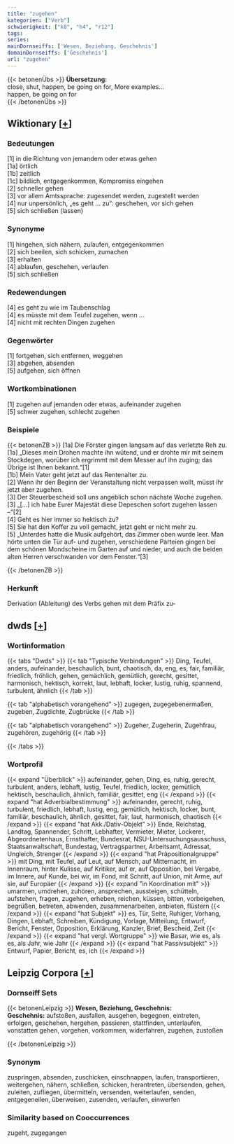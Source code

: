 ```yaml
---
title: "zugehen"
kategorien: ["Verb"]
schwierigkeit: ["k8", "h4", "r12"]
tags:
series:
mainDornseiffs: ['Wesen, Beziehung, Geschehnis']
domainDornseiffs: ['Geschehnis']
url: "zugehen"
---
```


{{< betonenÜbs >}}
**Übersetzung:**  
close, shut, happen, be going  on for, More examples...  
happen, be going  on for  
{{< /betonenÜbs >}}

## Wiktionary [[+](https://de.wiktionary.org/wiki/zugehen)]

### Bedeutungen
[1] in die Richtung von jemandem oder etwas gehen  
[1a] örtlich  
[1b] zeitlich  
[1c] bildlich, entgegenkommen, Kompromiss eingehen  
[2] schneller gehen  
[3] vor allem Amtssprache: zugesendet werden, zugestellt werden  
[4] nur unpersönlich, „es geht … zu“: geschehen, vor sich gehen  
[5] sich schließen (lassen)  

### Synonyme
[1] hingehen, sich nähern, zulaufen, entgegenkommen  
[2] sich beeilen, sich schicken, zumachen  
[3] erhalten  
[4] ablaufen, geschehen, verlaufen  
[5] sich schließen  

### Redewendungen
[4] es geht zu wie im Taubenschlag  
[4] es müsste mit dem Teufel zugehen, wenn …  
[4] nicht mit rechten Dingen zugehen  

### Gegenwörter
[1] fortgehen, sich entfernen, weggehen  
[3] abgehen, absenden  
[5] aufgehen, sich öffnen  

### Wortkombinationen
[1] zugehen auf jemanden oder etwas, aufeinander zugehen  
[5] schwer zugehen, schlecht zugehen  

### Beispiele
{{< betonenZB >}}
[1a] Die Förster gingen langsam auf das verletzte Reh zu.  
[1a] „Dieses mein Drohen machte ihn wütend, und er drohte mir mit seinem Stockdegen, worüber ich ergrimmt mit dem Messer auf ihn zuging; das Übrige ist Ihnen bekannt.“[1]  
[1b] Mein Vater geht jetzt auf das Rentenalter zu.  
[2] Wenn ihr den Beginn der Veranstaltung nicht verpassen wollt, müsst ihr jetzt aber zugehen.  
[3] Der Steuerbescheid soll uns angeblich schon nächste Woche zugehen.  
[3] „[…] ich habe Eurer Majestät diese Depeschen sofort zugehen lassen –“[2]  
[4] Geht es hier immer so hektisch zu?  
[5] Sie hat den Koffer zu voll gemacht, jetzt geht er nicht mehr zu.  
[5] „Unterdes hatte die Musik aufgehört, das Zimmer oben wurde leer. Man hörte unten die Tür auf- und zugehen, verschiedene Parteien gingen bei dem schönen Mondscheine im Garten auf und nieder, und auch die beiden alten Herren verschwanden vor dem Fenster.“[3]  

{{< /betonenZB >}}
### Herkunft
Derivation (Ableitung) des Verbs gehen mit dem Präfix zu-  



## dwds [[+](https://www.dwds.de/wb/zugehen)]

### Wortinformation
{{< tabs "Dwds" >}}
{{< tab "Typische Verbindungen" >}}
Ding, Teufel, anders, aufeinander, beschaulich, bunt, chaotisch, da, eng, es, fair, familiär, friedlich, fröhlich, gehen, gemächlich, gemütlich, gerecht, gesittet, harmonisch, hektisch, korrekt, laut, lebhaft, locker, lustig, ruhig, spannend, turbulent, ähnlich
{{< /tab >}}

{{< tab "alphabetisch vorangehend" >}}
zugegen, zugegebenermaßen, zugeben, Zugdichte, Zugbrücke
{{< /tab >}}

{{< tab "alphabetisch vorangehend" >}}
Zugeher, Zugeherin, Zugehfrau, zugehören, zugehörig
{{< /tab >}}

{{< /tabs >}}

### Wortprofil
{{< expand "Überblick" >}} aufeinander, gehen, Ding, es, ruhig, gerecht, turbulent, anders, lebhaft, lustig, Teufel, friedlich, locker, gemütlich, hektisch, beschaulich, ähnlich, familiär, gesittet, eng {{< /expand >}}
{{< expand "hat Adverbialbestimmung" >}} aufeinander, gerecht, ruhig, turbulent, friedlich, lebhaft, lustig, eng, gemütlich, hektisch, locker, bunt, familiär, beschaulich, ähnlich, gesittet, fair, laut, harmonisch, chaotisch {{< /expand >}}
{{< expand "hat Akk./Dativ-Objekt" >}} Ende, Reichstag, Landtag, Spannender, Schritt, Lebhafter, Vermieter, Mieter, Lockerer, Abgeordnetenhaus, Ernsthafter, Bundesrat, NSU-Untersuchungsausschuss, Staatsanwaltschaft, Bundestag, Vertragspartner, Arbeitsamt, Adressat, Ungleich, Strenger {{< /expand >}}
{{< expand "hat Präpositionalgruppe" >}} mit Ding, mit Teufel, auf Leut, auf Mensch, auf Mitternacht, im Innenraum, hinter Kulisse, auf Kritiker, auf er, auf Opposition, bei Vergabe, im Innere, auf Kunde, bei wir, im Fond, mit Schritt, auf Union, mit Arme, auf sie, auf Europäer {{< /expand >}}
{{< expand "in Koordination mit" >}} umarmen, umdrehen, zuhören, ansprechen, aussteigen, schütteln, aufstehen, fragen, zugehen, erheben, reichen, küssen, bitten, vorbeigehen, begrüßen, betreten, abwenden, zusammenarbeiten, anbieten, flüstern {{< /expand >}}
{{< expand "hat Subjekt" >}} es, Tür, Seite, Ruhiger, Vorhang, Dingen, Lebhaft, Schreiben, Kündigung, Vorlage, Mitteilung, Entwurf, Bericht, Fenster, Opposition, Erklärung, Kanzler, Brief, Bescheid, Zeit {{< /expand >}}
{{< expand "hat vergl. Wortgruppe" >}} wie Basar, wie es, als es, als Jahr, wie Jahr {{< /expand >}}
{{< expand "hat Passivsubjekt" >}} Entwurf, Papier, Bericht, es, ich {{< /expand >}}

## Leipzig Corpora [[+](https://corpora.uni-leipzig.de/en/res?word=zugehen&corpusId=deu_newscrawl-public_2018)]

### Dornseiff Sets
{{< betonenLeipzig >}}
**Wesen, Beziehung, Geschehnis:**  
**Geschehnis:** aufstoßen, ausfallen, ausgehen, begegnen, eintreten, erfolgen, geschehen, hergehen, passieren, stattfinden, unterlaufen, vonstatten gehen, vorgehen, vorkommen, widerfahren, zugehen, zustoßen  

{{< /betonenLeipzig >}}

### Synonym
zuspringen, absenden, zuschicken, einschnappen, laufen, transportieren, weitergehen, nähern, schließen, schicken, herantreten, übersenden, gehen, zuleiten, zufliegen, übermitteln, versenden, weiterlaufen, senden, entgegeneilen, überweisen, zusenden, verlaufen, einwerfen


### Similarity based on Cooccurrences
zugeht, zugegangen

